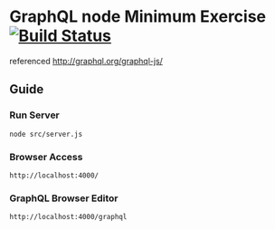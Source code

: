 # GraphQL node Minimum Exercise [![Build Status](https://travis-ci.org/ryota-murakami/graphql-node-minimum-exercise.svg?branch=master)](https://travis-ci.org/ryota-murakami/graphql-node-minimum-exercise)

referenced
http://graphql.org/graphql-js/

## Guide

### Run Server
```
node src/server.js
```

### Browser Access
```
http://localhost:4000/
```

### GraphQL Browser Editor
```
http://localhost:4000/graphql
```